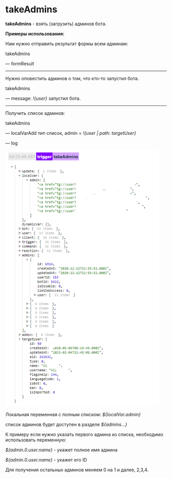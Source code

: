 # takeAdmins
**takeAdmins** - взять (загрузить) админов бота.

**Примеры использования:**

Нам нужно отправить результат формы всем админам:

takeAdmins

— formResult

--- 
Нужно оповестить админов о том, что кто-то запустил бота.

takeAdmins

— message: _!{user}_ запустил бота.

---

Получить список админов:

takeAdmins

— localVarAdd тип список, admin = _!{user | path: targetUser}_

—  log

![](./1.png)

Локальная переменная с полным списком: _${localVar.admin}_

список админов будет доступен в разделе _${admins...}_

К примеру если нужно указать первого админа из списка, необходимо использовать переменную: 

_${admin.0.user.name}_ - укажет полное имя админа

_${admin.0.user.name}_ - укажет его ID

Для получения остальных админов меняем 0 на 1 и далее, 2,3,4.





